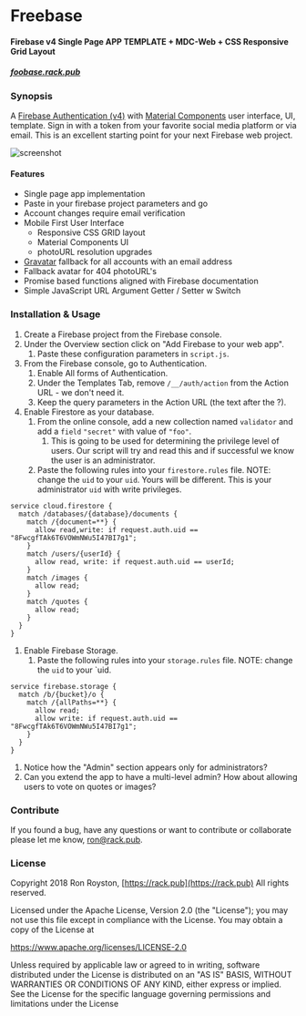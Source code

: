 # Freebase
#### Firebase v4 Single Page APP TEMPLATE + MDC-Web + CSS Responsive Grid Layout

##### [foobase.rack.pub](https://foobase.rack.pub)

### Synopsis

A [Firebase Authentication (v4)](https://firebase.google.com/products/auth/) with [Material Components](//material.io/components) user interface, UI, template. Sign in with a token from your favorite social media platform or via email. 
This is an excellent starting point for your next Firebase web project.

<img src="https://github.com/rhroyston/rhroyston.github.io/blob/master/foobase.jpg" alt="screenshot" style="max-width:80%">

#### Features

 - Single page app implementation
 - Paste in your firebase project parameters and go
 - Account changes require email verification
 - Mobile First User Interface
   - Responsive CSS GRID layout
   - Material Components UI
   - photoURL resolution upgrades
 - [Gravatar](//gravatar.com) fallback for all accounts with an email address
 - Fallback avatar for 404 photoURL's
 - Promise based functions aligned with Firebase documentation
 - Simple JavaScript URL Argument Getter / Setter w Switch

### Installation & Usage

1. Create a Firebase project from the Firebase console.
1. Under the Overview section click on "Add Firebase to your web app".
   1. Paste these configuration parameters in `script.js`.
1. From the Firebase console, go to Authentication.
    1. Enable All forms of Authentication.
    1. Under the Templates Tab, remove `/__/auth/action` from the Action URL - we don't need it. 
    1. Keep the query parameters in the Action URL (the text after the ?).
1. Enable Firestore as your database.
    1. From the online console, add a new collection named `validator` and add a `field` `"secret"` with value of `"foo"`.
        1. This is going to be used for determining the privilege level of users. Our script will try and read this and if successful we know the user is an administrator.
    1. Paste the following rules into your `firestore.rules` file. NOTE: change the `uid` to your `uid`. Yours will be different. This is your administrator `uid` with write privileges.
```
service cloud.firestore {
  match /databases/{database}/documents {
    match /{document=**} {
      allow read,write: if request.auth.uid == "8FwcgfTAk6T6VOWmNWu5I47BI7g1";
    }
    match /users/{userId} {
      allow read, write: if request.auth.uid == userId;
    }
    match /images {
      allow read;
    }
    match /quotes {
      allow read;
    }
  }
}
```
1. Enable Firebase Storage.
    1. Paste the following rules into your `storage.rules` file. NOTE: change the `uid` to your `uid.
```
service firebase.storage {
  match /b/{bucket}/o {
    match /{allPaths=**} {
      allow read;
      allow write: if request.auth.uid == "8FwcgfTAk6T6VOWmNWu5I47BI7g1";
    }
  }
}
```
1. Notice how the "Admin" section appears only for administrators?
1. Can you extend the app to have a multi-level admin? How about allowing users to vote on quotes or images?

### Contribute

If you found a bug, have any questions or want to contribute or collaborate please let me know, [ron@rack.pub](mailto:ron@rack.pub).

### License

Copyright 2018 Ron Royston, [https://rack.pub](https://rack.pub) All rights reserved.

Licensed under the Apache License, Version 2.0 (the "License");
you may not use this file except in compliance with the License.
You may obtain a copy of the License at

  https://www.apache.org/licenses/LICENSE-2.0

Unless required by applicable law or agreed to in writing, software
distributed under the License is distributed on an "AS IS" BASIS,
WITHOUT WARRANTIES OR CONDITIONS OF ANY KIND, either express or implied.
See the License for the specific language governing permissions and
limitations under the License
